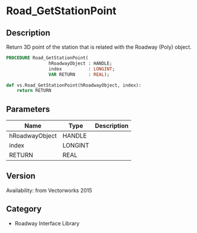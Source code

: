 # Road_GetStationPoint

## Description
Return 3D point of the station that is related with the Roadway (Poly) object.

```pascal
PROCEDURE Road_GetStationPoint(
				hRoadwayObject : HANDLE;
				index          : LONGINT;
				VAR RETURN     : REAL);
```

```python
def vs.Road_GetStationPoint(hRoadwayObject, index):
    return RETURN
```

## Parameters
|Name|Type|Description|
|---|---|---|
|hRoadwayObject|HANDLE|   |
|index|LONGINT|   |
|RETURN|REAL|   |

## Version
Availability: from Vectorworks 2015

## Category
* Roadway Interface Library

